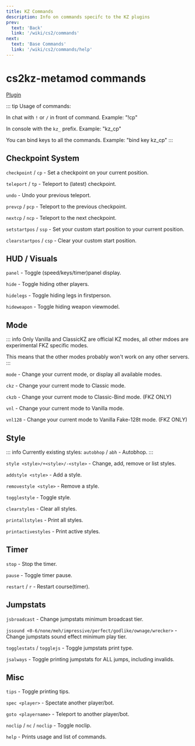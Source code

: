```yaml
---
title: KZ Commands
description: Info on commands specifc to the KZ plugins
prev: 
  text: 'Back'
  link: '/wiki/cs2/commands'
next: 
  text: 'Base Commands'
  link: '/wiki/cs2/commands/help'
---
```


# cs2kz-metamod commands

[Plugin](https://github.com/KZGlobalTeam/cs2kz-metamod/)

::: tip
Usage of commands:

In chat with `!` or `/` in front of command. Example: "!cp"

In console with the `kz_` prefix. Example: "kz_cp"

You can bind keys to all the commands. Example: "bind key kz_cp"
:::

## Checkpoint System

`checkpoint` / `cp` - Set a checkpoint on your current position.

`teleport` / `tp` - Teleport to (latest) checkpoint.

`undo` - Undo your previous teleport.

`prevcp` / `pcp` - Teleport to the previous checkpoint.

`nextcp` / `ncp` - Teleport to the next checkpoint.

`setstartpos` / `ssp` - Set your custom start position to your current position.

`clearstartpos` / `csp` - Clear your custom start position.

## HUD / Visuals

`panel` - Toggle (speed/keys/timer)panel display.

`hide` - Toggle hiding other players.

`hidelegs` - Toggle hiding legs in firstperson.

`hideweapon` - Toggle hiding weapon viewmodel.

## Mode

::: info
Only Vanilla and ClassicKZ are official KZ modes, all other mdoes are experimental FKZ specific modes.

This means that the other modes probably won't work on any other servers.
:::

`mode` - Change your current mode, or display all available modes.

`ckz` - Change your current mode to Classic mode.

`ckzb` - Change your current mode to Classic-Bind mode. (FKZ ONLY)

`vnl` - Change your current mode to Vanilla mode.

`vnl128` - Change your current mode to Vanilla Fake-128t mode. (FKZ ONLY)

## Style

::: info
Currently existing styles:
`autobhop` / `abh` - Autobhop.
:::

`style <style>/+<style>/-<style>` - Change, add, remove or list styles.

`addstyle <style>` - Add a style.

`removestyle <style>` - Remove a style.

`togglestyle` - Toggle style.

`clearstyles` - Clear all styles.

`printallstyles` - Print all styles.

`printactivestyles` - Print active styles.

## Timer

`stop` - Stop the timer.

`pause` - Toggle timer pause.

`restart` / `r` - Restart course(timer).

## Jumpstats

`jsbroadcast` - Change jumpstats minimum broadcast tier.

`jssound <0-6/none/meh/impressive/perfect/godlike/ownage/wrecker>` - Change jumpstats sound effect minimum play tier.

`togglestats` / `togglejs` - Toggle jumpstats print type.

`jsalways` - Toggle printing jumpstats for ALL jumps, including invalids.

## Misc

`tips` - Toggle printing tips.

`spec <player>` - Spectate another player/bot.

`goto <playername>` - Teleport to another player/bot.

`noclip` / `nc` / `noclip` - Toggle noclip.

`help` - Prints usage and list of commands.
